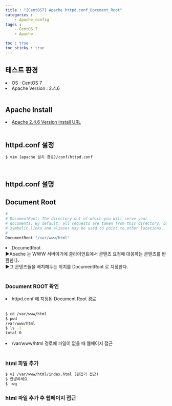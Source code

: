 ```yaml
---
title : "[CentOS7] Apache httpd.conf_Document_Root"
categories :
    - Apache_config
tages :
    - CentOS 7
    - Apache

toc : true
toc_sticky : true
---
```


## 테스트 환경
<li>OS : CentOS 7</li>
<li>Apache Version : 2.4.6</li>
<br>

## Apache Install
<li> <a href="https://hyundo0630.github.io/install/CentOS-7-Apache-Install/"> Apache 2.4.6 Version Install URL </a></li>
<br>

## httpd.conf 설정
```bash
$ vim {apache 설치 경로}/conf/httpd.conf
```
<br>

## httpd.conf 설명

## Document Root

```bash
#
# DocumentRoot: The directory out of which you will serve your
# documents. By default, all requests are taken from this directory, but
# symbolic links and aliases may be used to point to other locations.
#
DocumentRoot "/var/www/html"
```
<li>DocumetRoot</li>
▶Apache 는 WWW 서버이기에 클라이언트에서 콘텐츠 요청에 대응하는 콘텐츠를 반환한다.<br>
▶그 콘텐츠들을 배치해두는 위치를 DocumentRoot 로 지정한다.<br>
<br>

### Document ROOT 확인

<li> httpd.conf 에 지정된 Document Root 경로 </li><br>

```bash
$ cd /var/www/html
$ pwd
/var/www/html
$ ls -l
total 0
```

<li> /var/www/html 경로에 파일이 없을 때 웹페이지 접근 </li>

<br>

### html 파일 추가
```bash
$ vi /var/www/html/index.html (편집기 접근)
$ 안녕하세요
$ :wq
```

### html 파일 추가 후 웹페이지 접근
